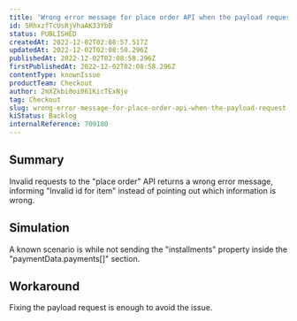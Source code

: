 ```yaml
---
title: 'Wrong error message for place order API when the payload request is invalid'
id: 5RhxzfTcUsRjVhaAK33YbB
status: PUBLISHED
createdAt: 2022-12-02T02:08:57.517Z
updatedAt: 2022-12-02T02:08:58.296Z
publishedAt: 2022-12-02T02:08:58.296Z
firstPublishedAt: 2022-12-02T02:08:58.296Z
contentType: knownIssue
productTeam: Checkout
author: 2mXZkbi0oi061KicTExNjo
tag: Checkout
slug: wrong-error-message-for-place-order-api-when-the-payload-request-is-invalid
kiStatus: Backlog
internalReference: 709180
---
```


## Summary


Invalid requests to the "place order" API returns a wrong error message, informing "Invalid id for item" instead of pointing out which information is wrong.


##

## Simulation


A known scenario is while not sending the "installments" property inside the "paymentData.payments[]" section.


##

## Workaround


Fixing the payload request is enough to avoid the issue.

